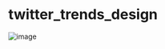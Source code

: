 # twitter_trends_design
![image](https://user-images.githubusercontent.com/33202163/114113605-c088f300-98e7-11eb-8a7d-5350c90b9752.png)
